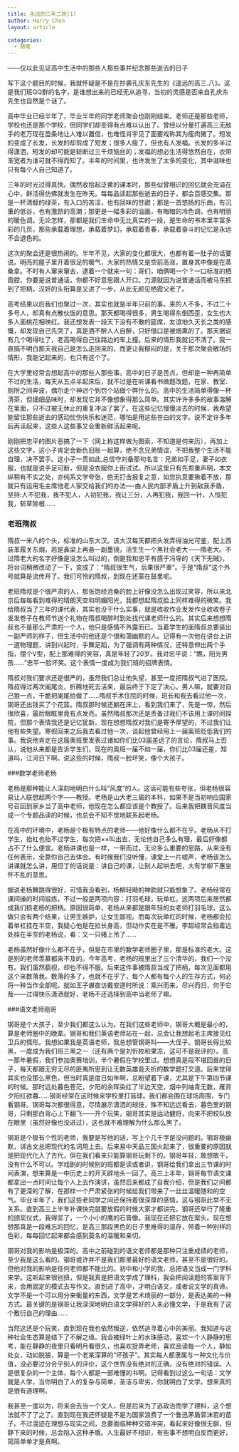 ```yaml
---
title: 永远的三年二班(1)
author: Harry Chen
layout: article

categories:
  - 随笔
---
```


——仅以此见证高中生活中的那些人那些事并纪念那些逝去的日子

  写下这个题目的时候，我就怀疑是不是在抄袭孔庆东先生的《遥远的高三.八》。这是我们班QQ群的名字，是谁想出来的已经无从追寻，当初的灵感是否来自孔庆东先生也自然是个谜了。

  高中毕业已经半年了，毕业半年的同学老师聚会也刚刚结束。老师还是那些老师，学校也还是那个学校，但同学们却变得有点难以认出了。曾经以分量打遍高三无敌手的老万现在苗条地让人难以置信，也难怪肖宇见了面要戏称其为瘦肉猪了。短发的变成了长发，长发的却剪成了短发；很多人瘦了，但也有人发福。长发的多半过得潇洒，短发的却可能是斩断过三千烦恼丝的；发福的想必生活得悠然自在，衣带渐宽者为谁可就不得而知了。半年的时间里，也许发生了太多的变化，其中滋味也只有每个人自己知道了。

  三年的时光过得真快。偶然收拾起泛黄的课本时，那些似曾相识的回忆就会充溢在心中，鲜活得仿佛就发生在昨天。每每品读起那些逝去的日子，都会百感交集。那是一杯清醇的绿茶，有入口的苦涩，也有回味的甘甜；那是一首悠扬的乐曲，有沉重的低谷，也有激昂的高潮；那更是一幅多彩的油画，有晦暗的冷色调，也有明丽的暖色调。无论怎样，那都是我们生命中无比真实的一段，是生命的书本里丰富多彩的几页，那些承载着理想，承载着梦幻，承载着青春，承载着奋斗的记忆是永远不会退色的。

  这次的聚会还是很热闹的。半年不见，大家的变化都很大，也都有着一肚子的话要说。明亮的屋子里开着很足的暖气，大家的热情又是空前高涨，置身其中像是在蒸桑拿。不时有人窜来窜去，逮着一个就来一句：哥们，咱俩喝一个？一口标准的栖霞腔，你要是说普通话，你都不好意思跟人开口。力源就因为说普通话而被马东抓到了把柄，汉奸的头衔算是又进了一步，从此无颜见栖霞父老了。

  高考结束以后我们也聚过一次，其实也就是半年只前的事。来的人不多，不过二十多号人，却真有点散伙饭的意思。那天都喝得很多，男生喝得东倒西歪，女生也大多人面桃花相映红。我还想发表一段天下没有不散的筵席，友谊地久天长之类的感慨，却发现自己先哭了，真是酒不醉人人自醉，只好借口是被烟熏的了。那天据说有几个喝得吐了，老高喝得自己往路边的车上撞。后来的情形我就记不清了。我一直搞不明白那天我自己是怎么走回来的，而更让我郁闷的是，关于那次聚会散场的情形，我能记起来的，也只有这个了。

  在大学里经常会想起高中的那些人那些事。高中的日子是苦点，但却是一种再简单不过的生活，每天从五点半起床后，就不过是在听课看书做题改题，在家、教室、厕所之间奔波，偶尔走个神迟个到罚个站做个弊什么的。高中的生活简单得像一杯清茶，但细细品味时，却发现它并不像想象得那么简单。其实许许多多的故事溶解在里面，只不过被无休止的重复冲淡了罢了。在这些记忆慢慢淡去的时候，我希望能留住那些逝去的感动忧伤快乐和迷茫，哪怕是用这些苍白的文字。说不定许多年后再读起来，这些人这些事又会重新鲜活起来呢。

  刚刚把忠平的图片恶搞了一下（网上称这样做为图索，不知道是何来历），再加上这些文字，这小子肯定会新仇旧账一起算，绝不念兄弟情谊，不把我整个生活不能自理，决不罢手。这小子一贯如此,总信守刘备那句名言：兄弟如手足，妻子如衣服，也就是说手足可断，但是没衣服你上街试试。所以这里只有先郑重声明，本文纵稍有不实之处，亦纯系文学夸张，绝无打击报复之意，如您执意要揪着不放，那就只有运用毛主席他老人家交给我们的办法—-由人民内部矛盾上升到敌我矛盾，坚持:人不犯我，我不犯人，人初犯我，我让三分，人再犯我，我回一针，人恒犯我，斩草除根……

### 老班隋叔

  隋叔一米八的个头，标准的山东大汉。该大汉每天都把头发弄得油光可鉴，配上西装革履关东烟，若是鼻梁上再悬一副墨镜，活生生一个黑社会老大——隋老大。不过隋老大的名字好像是没怎么叫过的，倒是我和忠平有感于冯导的《天下无贼》，将台词稍微改动了一下，变成了：“隋叔很生气，后果很严重”。于是“隋叔”这个外号就算是流传开了。我们可怜的隋叔，到现在还蒙在鼓里呢。

  老班隋叔是个很严肃的人，那张饱经沧桑的脸上好像没怎么出现过笑容，所以来北京后每每看到难得的晴朗天空和明媚阳光，我都想起隋叔脸上同样难得的微笑。我给隋叔当了三年的课代表，其实也没干什么实事，就是收收作业发发作业收收卷子发发卷子在教师节送个礼物在隋叔喝醉时到处找代课老师什么的。其实后来想想隋叔也不是那么严肃的一个人，他只是感情不外露而已。当着学生的面隋叔总要装出一副严师的样子，但生活中的他还是个很和蔼幽默的人。记得有一次他在讲台上讲一道物理题，讲到兴起时，手舞足蹈，为了强调有两种情况，还特意伸出两个手指，摆个V型，配上那难得的笑容，真是年轻了20岁。我对忠平说：“瞧，阳光男孩……”忠平一脸坏笑。这个表情一度成为我们班的招牌表情。

  隋叔对我们要求还是很严的，虽然我们总让他失望，甚至一度把隋叔气进了医院。隋叔得过两次阑尾炎，折腾地死去活来，最后终于下定了决心，男人嘛，就要对自己狠一点，干脆把阑尾给做了……隋叔手术住院的时候，班长和我去看过他一次，钢哥还出钱买了个花篮。隋叔那时候还躺在床上，看到我们来了，先是一惊，然后很欣喜，最后眼眶里竟有点发亮。虽然隋叔那次还是责备过我们不该用上课时间探院，但那个表情我还是记忆犹新。现在想想隋叔对我们是寄予厚望的，不过我们让他有些失望。寒假回来之后我去看过他一次，谈起他曾经用上一届奥班贬低我们的事。我说他肯定在这届奥班里发表过诸如你们比03届差远了的言论，隋叔马上否认，说他从来都是告诉学生们，现在的奥班一届不如一届，你们比03届还差，知道吗，江河日下啊。说这些的时候，隋叔一脸坏笑，像个大孩子。

###数学老师老杨

  老杨是那种能让人深刻地明白什么叫“风度”的人。这话可能有些夸张，但老杨很容易让人联想起两个字——教授。老杨是山大老三届的本科，如果不是当初响应国家号召回到家乡当了高中老师，他现在怎么都应该是个教授了。后来我把魏晋风度当成一个专题品读的时候，也总会不知不觉地联系起老杨。

  在高中的环境中，老杨是个极有特点的老师——他好像什么都不在乎。老杨从不打学生，抬杠也抬不过学生，每次把××叫出去，无论他自己多么有理，最后好像都占不了什么便宜。老杨讲课也是一样，一带而过，无论多么重要的思路，从来没有任何表示，全靠你自己去体会。有时候我们没听懂，课堂上一片嘘声，老杨该怎么讲课就怎么讲，用但丁的话说是：讲自己的课，让别人起哄去吧，大有学柳下惠坐怀不乱的意思。

  据说老杨舞跳得很好，可惜我没看到，杨柳轻飏的神韵就只能想象了。老杨经常在课间操的时间锻炼，不过一般是两项内容：打羽毛球，玩单杠。这两项后来居然都成我们损老杨的把柄。原因很简单，老杨从来都是跟年轻的女老师打羽毛球，这么做只会有两个结果，让男生嫉妒，让女生鄙视。而每次玩单杠的时候，老杨都会拉着单杠挂在半空，我疑心他是在拉长身高，但动作实在是不雅。李超经常会指着远处挂在半空的老杨说，看：又一只猪上吊了……

  老杨虽然好像什么都不在乎，但是在市里的数学老师圈子里，那是标准的老大。这是别的老师羡慕都来不及的。今年高考，老杨的班里出了三个清华的，我们一个没有。我们虽然藐视，却也不得不服。后来这件事被隋叔当成了把柄，每次见面都用这个来数落我。数落的多了，也就不在乎了，每个人都有每个人的生存方式，何必将一种当作全部呢。就如王子谳夜访戴安道时所说：乘兴而来，尽兴而归，何于它哉——过得快乐潇洒就好，老杨不还选择到高中当老师了嘛。

###语文老师刚哥

  钢哥是个大孩子，至少我们都这么认为。在我们这些老师中，钢哥大概是最小的，算是老师圈中的晚辈。钢哥和我们英语老师站在一起，总会让我想起毛主席接见红卫兵的情形。我想如果我是英语老师，我总想管钢哥叫——大侄子。钢哥长得比较黑，一度成为我们班三黑之一（还有两个是刘忻枚和果冻，这可不是我评的）。高一那年暑假，我们参加奥赛培训，半个暑假在学校里过。想想真是段不堪回首的日子，每天都跟无穷无尽的匪夷所思到让无数英雄竟夭折的数学题打交道。后来觉得其实也没那么黑色，但当时真是度日如年啊，总盼望着下课，尤其是下午第四节课的时候。那时远处暮色苍茫，夕阳的余晖染红了半边天空，烟中列岫青无数，雁背夕阳红欲暮……钢哥经常在这时候来学校里打篮球。我们都会围在球场周围，专门看钢哥。钢哥每次都很得意，尽情展示潇洒的球技，殊不知远远看去，暮色里的钢哥，只剩那白背心上下翻飞——开个玩笑，钢哥其实是运动健将，向来不把校队放在眼里（虽然好像也没进过），这也就不难理解为什么那么黑了。

  钢哥是个极有个性的老师，我要是写他的话，写上个几千字是没问题的。钢哥极幽默，讲古文总把现代的名词用上去。后来易中天品三国火起来了，很重要的原因就是把现代化入了古代，但在我们看来只能算钢哥玩剩下的。钢哥年轻，敢想敢干，没有什么不可以。学戏剧的时候别的班都是读或者讲，钢哥给我们拿出三节课的时间表演，想来算是一中历史上的开天辟地头一回了。高三上半年，钢哥每节语文课都拿出一点时间让每个人上去作演讲，虽然后来都成了自我介绍，但是我们之间都有了更深的了解，在那样一个严肃紧张的时候给我们带来了一丝丝温暖随和的空气。毕业半年了，我们这些老同学之间还保持着很深厚的感情，这与钢哥此举不无关系。直到高三上半年补课快完就要放假的时候大家才都讲完，钢哥还举行了隆重的颁奖仪式，我得奖了，一个小小的鹰的石膏像。我现在还把它放在案头。现在想想那真是一段难忘的回忆，是高三那段黑色的日子里难得的温存，带着一种别样的色彩，每每回忆起来都会感到莫名的温暖和亲切。

  钢哥对我的影响是极深的。高中之前碰到的语文老师都是那种只注重成绩的老师，至少我是这么看的。钢哥或许并不是我们那里最好的语文老师，甚至不是很好的，但他对我的影响是任何老师都不能比的。初中和小学的我，总把语文当成一门学科来学。这听起来很别扭，但是我真是把语文学成了理科，我会把阅读题的答案背下来，会用固定的模式去写作文。直到进了高中，才明白语文，或者说文学的真谛。文学不是一个可以用分来衡量的东西，文学是艺术绮丽的一部分，是表达美的一种方式。最关键的是钢哥让我深深地明白语文学得好的人未必懂文学，于是我有了这个敷衍自己的理由……

  当然这还是个玩笑，直到现在我也依然叛逆，依然追寻着心中的美丽。我知道与这种社会生态算是结下了不解之缘。我会被绿叶上的水珠感动，喜欢一个人静静的思考，能在静静的夜里只看明月看很久，也喜欢捉弄老师，喜欢品读每一个人，静如处女，动如脱狼，算是一个老某深算的“坏孩子”。其实每人都隶属与一种文化与价值，没必要过分合乎别人的评价，这个世界没有绝对的正确，没有绝对的错误。人是很复杂的一个主体，每个人都是一部难懂的书啊。记得看到过这么一句话：文学就是人学，当你明白了人的复杂与简单，圣洁与卑劣，你就明白了文学。想来真的是很有道理啊。

  我甚至一度以为，将来会去当一个文人，但是后来为了逃政治而学了理科，这个想法就不了了之了。直到现在我还怀疑是不是为国家浪费了一个鲁迅茅盾郭沫若的苗子。不过混迹在理想与现实之间，总要面临种种交错冲突，看起来好像很无聊，但静下来的时候，总会陷入这种矛盾。人生最好不相识，有些事不想明白反而更好，简简单单才是真啊。
